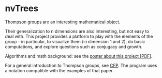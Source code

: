 # nvTrees
[Thompson groups](http://en.wikipedia.org/wiki/Thompson_groups) are an interesting mathematical object. 

Their generalization to n dimensions are also interesting, but not easy to deal with. This project provides a platform to play with the elements of the group - in particular, to visualize them (in dimension 1 and 2), do basic computations, and explore questions such as conjugacy and growth.

Algorithms and math background: see the
[poster about this project [PDF]](http://www.math.tamu.edu/~romwell/slides_posters/nvTrees_Paris_2015_Poster.pdf).

For a general introduction to Thompson groups, see [CFP](http://www.math.binghamton.edu/matt/thompson/cfp.pdf). 
The program uses a notation compatible with the examples of that paper.
